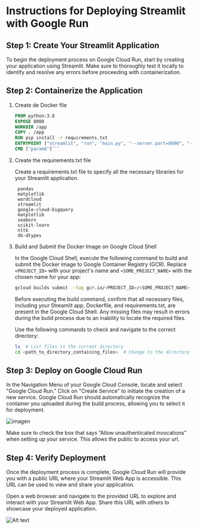 # Instructions for Deploying Streamlit with Google Run

## Step 1: Create Your Streamlit Application

To begin the deployment process on Google Cloud Run, start by creating your application using Streamlit. Make sure to thoroughly test it locally to identify and resolve any errors before proceeding with containerization.

## Step 2: Containerize the Application

1. Create de Docker file
    ```dockerfile
    FROM python:3.8
    EXPOSE 8080
    WORKDIR /app
    COPY . /app
    RUN pip install -r requirements.txt
    ENTRYPOINT ["streamlit", "run", "main.py", "--server.port=8080", "--server.address=0.0.0.0"]
    CMD ["paramd"]```

2. Create the requirements.txt file

   Create a requirements.txt file to specify all the necessary libraries for your Streamlit application. 
   ```
    pandas   
    matplotlib
    wordcloud
    streamlit
    google-cloud-bigquery
    matplotlib
    seaborn
    scikit-learn
    nltk
    db-dtypes
   ```

3. Build and Submit the Docker Image on Google Cloud Shell


   In the Google Cloud Shell, execute the following command to build and submit the Docker image to Google Container Registry (GCR). Replace `<PROJECT_ID>` with your project's name and `<SOME_PROJECT_NAME>` with the chosen name for your app:

   ```bash
   gcloud builds submit --tag gcr.io/<PROJECT_ID>/<SOME_PROJECT_NAME> --timeout=2h 
   ```
    Before executing the build command, confirm that all necessary files, including your Streamlit app, Dockerfile, and requirements.txt, are present in the Google Cloud Shell. Any missing files may result in errors during the build process due to an inability to locate the required files.

   Use the following commands to check and navigate to the correct directory:

   ```bash
   ls  # List files in the current directory
   cd <path_to_directory_containing_files>  # Change to the directory containing your files
    ```

## Step 3: Deploy on Google Cloud Run

In the Navigation Menu of your Google Cloud Console, locate and select "Google Cloud Run." Click on "Create Service" to initiate the creation of a new service. Google Cloud Run should automatically recognize the container you uploaded during the build process, allowing you to select it for deployment.

![imagen](..\assets\Cloudrun.png)

Make sure to check the box that says “Allow unauthenticated invocations” when setting up your service. This allows the public to access your url.

## Step 4: Verify Deployment

Once the deployment process is complete, Google Cloud Run will provide you with a public URL where your Streamlit Web App is accessible. This URL can be used to view and share your application.

Open a web browser and navigate to the provided URL to explore and interact with your Streamlit Web App. Share this URL with others to showcase your deployed application.


![Alt text](..\assets\Cloudrunurl.png)

